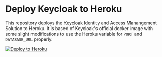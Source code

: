 # Deploy Keycloak to Heroku

This repository deploys the [Keycloak](https://www.keycloak.org) Identity and Access Manangement Solution
to Heroku.  It is based of Keycloak's official docker image with some slight modifications to use the
Heroku variable for `PORT` and `DATABASE_URL` properly.


[![Deploy to Heroku](https://www.herokucdn.com/deploy/button.svg)](https://heroku.com/deploy?template=https://github.com/darendarrow/keycloak-heroku/tree/master)
